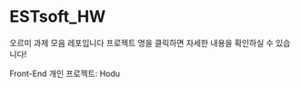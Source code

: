<style>
summary::-webkit-details-marker {
  display: none;
}
summary {
  list-style-type: none;
}
</style>

# ESTsoft_HW
오르미 과제 모음 레포입니다
프로젝트 명을 클릭하면 자세한 내용을 확인하실 수 있습니다!

<details>
  <summary>Front-End 개인 프로젝트: Hodu</summary>
  <a href="https://blueharmel.github.io/ESTsoft_HW/%ED%94%84%EB%A1%A0%ED%8A%B8%EC%97%94%EB%93%9C/Hodu/hodu.html" target=_blank>프로젝트 페이지 보기</a>

  오르미 4기의 첫 개인 프로젝트로 진행했습니다!

  ##기능
  <ol>
    <li>
      <details>
        <summary>header</summary>
        - 페이지 내 이동기능
        - 고양이 가족사진 다운로드 버튼
      </details>
    </li>
    <li>
      <details>
        <summary>main</summary>
        - 고양이 사진 무한 스크롤 컨테이너
        - 카카오 API 지도
        - 구독 기능 + 모달창
      </details>
    </li>
    <li>
      <details>
        <summary>footer</summary>
        - SNS 연결 링크
        - 페이지 맨 위로 이동
      </details>
    </li>
  </ol>
